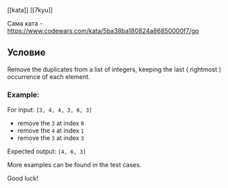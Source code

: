 [[kata]]
[[7kyu]]

Сама ката - https://www.codewars.com/kata/5ba38ba180824a86850000f7/go

## Условие
Remove the duplicates from a list of integers, keeping the last ( rightmost ) occurrence of each element.

### Example:

For input: `[3, 4, 4, 3, 6, 3]`

- remove the `3` at index `0`
- remove the `4` at index `1`
- remove the `3` at index `3`

Expected output: `[4, 6, 3]`

More examples can be found in the test cases.

Good luck!